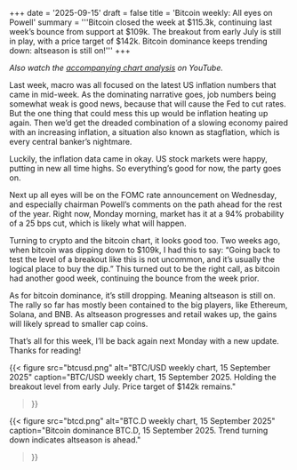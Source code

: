 +++
date = '2025-09-15'
draft = false
title = 'Bitcoin weekly: All eyes on Powell'
summary = '''Bitcoin closed the week at $115.3k, continuing last week’s bounce from support
at $109k. The breakout from early July is still in play, with a price target of
$142k. Bitcoin dominance keeps trending down: altseason is still on!'''
+++

*Also watch the [accompanying chart analysis](https://youtu.be/V0cF1jbpSFY) on YouTube.*

Last week, macro was all focused on the latest US inflation numbers that came in
mid-week. As the dominating narrative goes, job numbers being somewhat weak is
good news, because that will cause the Fed to cut rates. But the one thing that
could mess this up would be inflation heating up again. Then we’d get the
dreaded combination of a slowing economy paired with an increasing inflation, a
situation also known as stagflation, which is every central banker’s nightmare.

Luckily, the inflation data came in okay. US stock markets were happy, putting
in new all time highs. So everything’s good for now, the party goes on.

Next up all eyes will be on the FOMC rate announcement on Wednesday, and
especially chairman Powell’s comments on the path ahead for the rest of the
year. Right now, Monday morning, market has it at a 94% probability of a 25 bps
cut, which is likely what will happen.

Turning to crypto and the bitcoin chart, it looks good too. Two weeks ago, when
bitcoin was dipping down to $109k, I had this to say: “Going back to test the
level of a breakout like this is not uncommon, and it’s usually the logical
place to buy the dip.” This turned out to be the right call, as bitcoin had
another good week, continuing the bounce from the week prior.

As for bitcoin dominance, it’s still dropping. Meaning altseason is still on.
The rally so far has mostly been contained to the big players, like Ethereum,
Solana, and BNB. As altseason progresses and retail wakes up, the gains will
likely spread to smaller cap coins.

That’s all for this week, I’ll be back again next Monday with a new update.
Thanks for reading!

{{< figure
    src="btcusd.png"
    alt="BTC/USD weekly chart, 15 September 2025"
    caption="BTC/USD weekly chart, 15 September 2025. Holding the breakout level from early July. Price target of $142k remains."
>}}

{{< figure
    src="btcd.png"
    alt="BTC.D weekly chart, 15 September 2025"
    caption="Bitcoin dominance BTC.D, 15 September 2025. Trend turning down indicates altseason is ahead."
>}}
